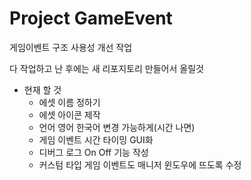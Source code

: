 # Project GameEvent
게임이벤트 구조 사용성 개선 작업

다 작업하고 난 후에는 새 리포지토리 만들어서 올릴것

* 현재 할 것
  - 에셋 이름 정하기
  - 에셋 아이콘 제작
  - 언어 영어 한국어 변경 가능하게(시간 나면)
  - 게임 이벤트 시간 타이밍 GUI화
  - 디버그 로그 On Off 기능 작성
  - 커스텀 타입 게임 이벤트도 매니저 윈도우에 뜨도록 수정
